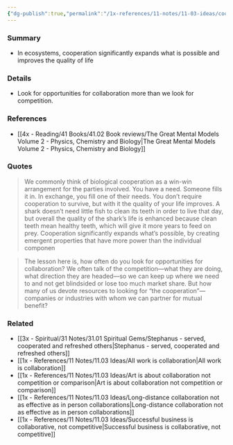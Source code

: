 ```yaml
---
{"dg-publish":true,"permalink":"/1x-references/11-notes/11-03-ideas/cooperation-is-better-than-competition/","title":"Cooperation is better than competition","created":"2025-05-04T22:45:12.187+03:00","updated":"2025-05-05T07:12:47.099+03:00"}
---
```



### Summary
- In ecosystems, cooperation significantly expands what is possible and improves the quality of life

### Details
- Look for opportunities for collaboration more than we look for competition.

### References
- [[4x - Reading/41 Books/41.02 Book reviews/The Great Mental Models Volume 2 - Physics, Chemistry and Biology\|The Great Mental Models Volume 2 - Physics, Chemistry and Biology]]

### Quotes
> We commonly think of biological cooperation as a win-win arrangement for the parties involved. You have a need. Someone fills it in. In exchange, you fill one of their needs. You don’t require cooperation to survive, but with it the quality of your life improves. A shark doesn’t need little fish to clean its teeth in order to live that day, but overall the quality of the shark’s life is enhanced because clean teeth mean healthy teeth, which will give it more years to feed on prey. Cooperation significantly expands what’s possible, by creating emergent properties that have more power than the individual componen

> The lesson here is, how often do you look for opportunities for collaboration? We often talk of the competition—what they are doing, what direction they are headed—so we can keep up where we need to and not get blindsided or lose too much market share. But how many of us devote resources to looking for “the cooperation”—companies or industries with whom we can partner for mutual benefit?

### Related
- [[3x - Spiritual/31 Notes/31.01 Spiritual Gems/Stephanus - served, cooperated and refreshed others\|Stephanus - served, cooperated and refreshed others]]
- [[1x - References/11 Notes/11.03 Ideas/All work is collaboration\|All work is collaboration]]
- [[1x - References/11 Notes/11.03 Ideas/Art is about collaboration not competition or comparison\|Art is about collaboration not competition or comparison]]
- [[1x - References/11 Notes/11.03 Ideas/Long-distance collaboration not as effective as in person collaborations\|Long-distance collaboration not as effective as in person collaborations]]
- [[1x - References/11 Notes/11.03 Ideas/Successful business is collaborative, not competitive\|Successful business is collaborative, not competitive]]